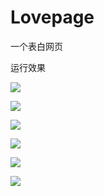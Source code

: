 # Lovepage
一个表白网页

运行效果

![](https://upload-images.jianshu.io/upload_images/5590388-e00e2f240f2fe714.png?imageMogr2/auto-orient/strip%7CimageView2/2/w/1240)

![](https://upload-images.jianshu.io/upload_images/5590388-95a8fde4bff01c27.png?imageMogr2/auto-orient/strip%7CimageView2/2/w/1240)

![](https://upload-images.jianshu.io/upload_images/5590388-a8747671d6f7e613.png?imageMogr2/auto-orient/strip%7CimageView2/2/w/1240)

![](https://upload-images.jianshu.io/upload_images/5590388-006a14b5c35850b8.png?imageMogr2/auto-orient/strip%7CimageView2/2/w/1240)

![](https://upload-images.jianshu.io/upload_images/5590388-49ff99bd1d115ab4.png?imageMogr2/auto-orient/strip%7CimageView2/2/w/1240)

![](https://upload-images.jianshu.io/upload_images/5590388-50d8739434107c04.png?imageMogr2/auto-orient/strip%7CimageView2/2/w/1240)
